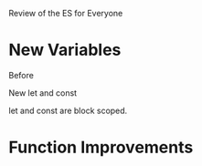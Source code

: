 

Review of the ES for Everyone




#  New Variables

Before 


New let and const

let and const are block scoped.


# Function Improvements